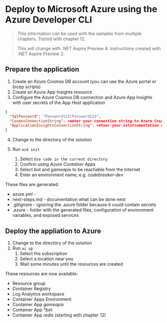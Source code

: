 # Deploy to Microsoft Azure using the Azure Developer CLI

> This information can be used with the samples from multiple chapters. Tested with chapter 12. 

> This will change with .NET Aspire Preview 4. Instructions created with .NET Aspire Preview 2.

## Prepare the application

1. Create an Azure Cosmos DB account (you can use the Azure portal or bicep scripts)
2. Create an Azure App Insights resource
3. Configure the Azure Cosmos DB connection and Azure App Insights with user secrets of the App Host application

```json
{
  "SqlPassword": "Password123!Password123",
  "CosmosConnectionString": <enter your connection string to Azure Cosmos DB>,
  "ApplicationInsightsConnectionString": <etner your intstrumentation connection string>
}
```

4. Change to the directory of the solution

5. Run ```azd init```

    1. Select `Use code in the current directory`
    2. Confirm using *Azure Container Apps*
    3. Select *bot* and *gameapis* to be reachable from the Internet
    4. Enter an environment name, e.g. *codebreaker-dev*

These files are generated:
* azure.yml - 
* next-steps.md - documentation what can be done next
* .gitignore - ignoring the .azure folder because it could contain secrets
* .azure - folder with the generated files, configuration of environment variables, and exposed services

## Deploy the appliation to Azure

1. Change to the directory of the solution
2. Run ```az up```
    1. Select the subscription
    2. Select a location near you
    3. Wait some minutes until the resources are created

These resources are now available:

* Resource group
* Container Registry
* Log Analytics workspace
* Container Apps Environment
* Container App *gameapis*
* Container App *bot
* Container App *redis* (starting with chapter 12)
